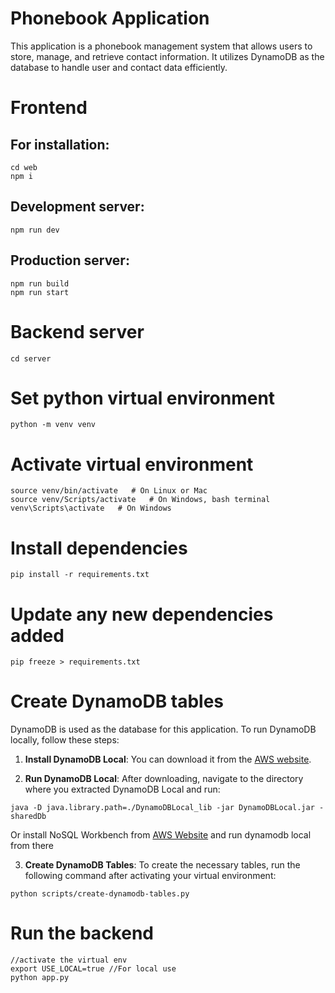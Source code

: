# Phonebook Application

This application is a phonebook management system that allows users to store, manage, and retrieve contact information. It utilizes DynamoDB as the database to handle user and contact data efficiently.

# Frontend

## For installation:

```
cd web
npm i
```

## Development server:

```
npm run dev
```

## Production server:

```
npm run build
npm run start
```

# Backend server

```
cd server
```

# Set python virtual environment

```
python -m venv venv
```

# Activate virtual environment

```
source venv/bin/activate   # On Linux or Mac
source venv/Scripts/activate   # On Windows, bash terminal
venv\Scripts\activate   # On Windows
```

# Install dependencies

```
pip install -r requirements.txt
```

# Update any new dependencies added

```
pip freeze > requirements.txt
```

# Create DynamoDB tables

DynamoDB is used as the database for this application. To run DynamoDB locally, follow these steps:

1. **Install DynamoDB Local**: You can download it from the [AWS website](https://docs.aws.amazon.com/amazondynamodb/latest/developerguide/DynamoDBLocal.html).

2. **Run DynamoDB Local**: After downloading, navigate to the directory where you extracted DynamoDB Local and run:

```
java -D java.library.path=./DynamoDBLocal_lib -jar DynamoDBLocal.jar -sharedDb
```

Or install NoSQL Workbench from [AWS Website](https://docs.aws.amazon.com/amazondynamodb/latest/developerguide/workbench.settingup.html) and run dynamodb local from there

3. **Create DynamoDB Tables**: To create the necessary tables, run the following command after activating your virtual environment:

```
python scripts/create-dynamodb-tables.py
```

# Run the backend

```
//activate the virtual env
export USE_LOCAL=true //For local use
python app.py
```
